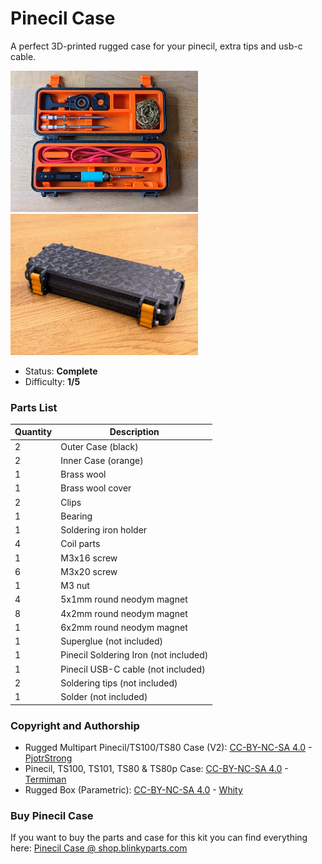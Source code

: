 # Pinecil Case

A perfect 3D-printed rugged case for your pinecil, extra tips and usb-c cable.

<img src="manual/images/thumbnail.jpg" width=300px alt="Pinecil Case"> <img src="manual/images/PXL_20250206_155258433.jpg" width=300px alt="Pinecil Case">

- Status: **Complete**
- Difficulty: **1/5**

### Parts List

| Quantity | Description                    	   |
| -------- | ------------------------------------- |
| 2        | Outer Case (black)           		   |
| 2        | Inner Case (orange)          		   |
| 1        | Brass wool                   		   |
| 1		   | Brass wool cover					   |
| 2        | Clips                        		   |
| 1        | Bearing                     		   |
| 1        | Soldering iron holder       		   |
| 4        | Coil parts                  		   |
| 1        | M3x16 screw                 		   |
| 6        | M3x20 screw               		       |
| 1        | M3 nut                      		   |
| 4		   | 5x1mm round neodym magnet			   |
| 8		   | 4x2mm round neodym magnet			   |
| 1		   | 6x2mm round neodym magnet			   |
| 1        | Superglue (not included)              |
| 1        | Pinecil Soldering Iron (not included) |
| 1        | Pinecil USB-C cable (not included)    |
| 2        | Soldering tips (not included)         |
| 1        | Solder (not included)                 |

### Copyright and Authorship

- Rugged Multipart Pinecil/TS100/TS80 Case (V2): [CC-BY-NC-SA 4.0](https://creativecommons.org/licenses/by-nc-sa/4.0/) - [PjotrStrong](https://www.printables.com/de/model/345083-rugged-multipart-pinecil-case)
- Pinecil, TS100, TS101, TS80 & TS80p Case: [CC-BY-NC-SA 4.0](https://creativecommons.org/licenses/by-nc-sa/4.0/) - [Termiman](https://www.printables.com/de/model/237958-ts100-pinecil-ts80-ts80p-case-with-options-stand-s)
- Rugged Box (Parametric): [CC-BY-NC-SA 4.0](https://creativecommons.org/licenses/by-nc-sa/4.0/) - [Whity](https://www.printables.com/de/model/258431-rugged-box-parametric)

### Buy Pinecil Case
If you want to buy the parts and case for this kit you can find everything here: [Pinecil Case @ shop.blinkyparts.com](https://shop.blinkyparts.com/de/Robuster-Case-Bausatz-fuer-den-Pinecil-Alles-sauber-und-perfekt-verpackt/blink237442)
